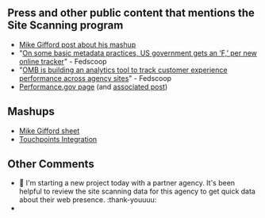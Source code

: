 ## Press and other public content that mentions the Site Scanning program

- [Mike Gifford post about his mashup](https://www.linkedin.com/posts/mgifford_digitalgov-site-scanning-program-activity-7214293853837684737-GKBY/)
- "[On some basic metadata practices, US government gets an ‘F,’ per new online tracker](https://fedscoop.com/on-some-basic-metadata-practices-us-government-gets-an-f-per-new-online-tracker/)" - Fedscoop
- "[OMB is building an analytics tool to track customer experience performance across agency sites](https://fedscoop.com/omb-is-building-an-analytics-tool-to-track-cx-performance-across-agency-sites/)" - Fedscoop
- [Performance.gov page](https://www.performance.gov/cx/websiteperformance/) (and [associated post](https://www.linkedin.com/feed/update/urn:li:activity:7282515052446760960/))

## Mashups

- [Mike Gifford sheet](https://docs.google.com/spreadsheets/d/1CsXAzCzghYYwXzGCcrJqrsWpr5f7MbID2Qw6vQvi3sQ/edit?gid=497600811#gid=497600811)
- [Touchpoints Integration](https://touchpoints.app.cloud.gov/admin/websites/252/statuscard)

## Other Comments 

- :wave: I'm starting a new project today with a partner agency. It's been helpful to review the site scanning data for this agency to get quick data about their web presence. :thank-youuuu:
- 

